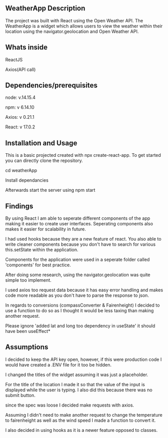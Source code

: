 
## **WeatherApp Description**
The project was built with React using the Open Weather API. The WeatherApp is a widget which allows users to view the weather within their location using the navigator.geolocation and Open Weather API.  



## Whats inside
ReactJS  

Axios(API call)


## Dependencies/prerequisites
node: v.14.15.4  

npm: v 6.14.10  

Axios: v 0.21.1

React: v 17.0.2


## Installation and Usage
This is a basic projected created with npx create-react-app. To get started you can directly clone the repository.


cd weatherApp

Install dependancies 

Afterwards start the server using npm start


## Findings

By using React I am able to seperate different components of the app making it easier to create user interfaces. Seperating components also makes it easier for scalability in future. 

I had used hooks because they are a new feature of react. You also able to write cleaner components because you don't have to search for various this.setState within the application.

Components for the application were used in a seperate folder called 'components' for best practice.

After doing some research, using the navigator.geolocation was quite simple too implement.

I used axios too request data because it has easy error handling and makes code more readable as you don't have to parse the response to json. 

In regards to conversions (compassConverter & Fairenheight) I decided to use a function to do so as I thought it would be less taxing than making another request.

Please ignore 'added lat and long too dependency in useState' it should have been useEffect*

## Assumptions
I decided to keep the API key open, however, if this were production code I would have created a .ENV file for it too be hidden.  

I changed the titles of the widget assuming it was just a placeholder.  

For the title of the location I made it so that the value of the input is displayed while the user is typing. I also did this because there was no submit button.  

since the spec was loose I decided make requests with axios.

Assuming I didn't need to make another request to change the temperature to fairenheight as well as the wind speed I made a function to convert it.

I also decided in using hooks as it is a newer feature opposed to classes.
